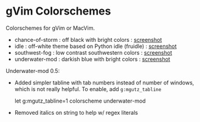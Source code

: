 # gVim Colorschemes

Colorschemes for gVim or MacVim.

* chance-of-storm : off black with bright colors : [screenshot](http://img835.imageshack.us/img835/6151/accountspecscalacodejvm.png)
* idle : off-white theme based on Python idle (fruidle) : [screenshot](http://img84.imageshack.us/img84/6236/cakecoffeecodejsminecof.png)
* southwest-fog : low contrast southwestern colors : [screenshot](http://img46.imageshack.us/img46/6466/asyncbeforeaftertestjsc.png)
* underwater-mod : darkish blue with bright colors : [screenshot](http://img193.imageshack.us/img193/8104/screenshot20100623at319.png)

Underwater-mod 0.5:

* Added simpler tabline with tab numbers instead of number of windows,
  which is not really helpful. To enable, add `g:mgutz_tabline`

    let g:mgutz_tabline=1
    colorscheme underwater-mod

* Removed italics on string to help w/ regex literals


